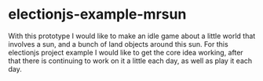 # electionjs-example-mrsun

With this prototype I would like to make an idle game about a little world that involves a sun, and a bunch of land objects around this sun. For this electionjs project example I would like to get the core idea working, after that there is continuing to work on it a little each day, as well as play it each day.

